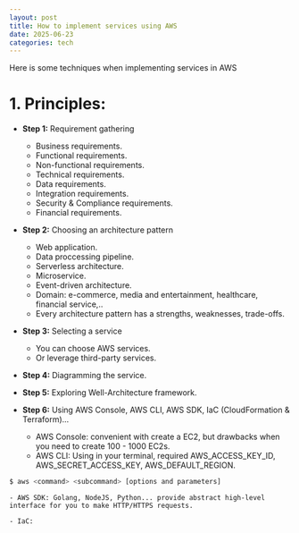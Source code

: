 ```yaml
---
layout: post
title: How to implement services using AWS
date: 2025-06-23
categories: tech
---
```


Here is some techniques when implementing services in AWS

# 1. Principles:

- **Step 1:** Requirement gathering
    - Business requirements.
    - Functional requirements.
    - Non-functional requirements.
    - Technical requirements.
    - Data requirements.
    - Integration requirements.
    - Security & Compliance requirements.
    - Financial requirements.

- **Step 2:** Choosing an architecture pattern
    - Web application.
    - Data proccessing pipeline.
    - Serverless architecture.
    - Microservice.
    - Event-driven architecture.
    - Domain: e-commerce, media and entertainment, healthcare, financial service,..
    - Every architecture pattern has a strengths, weaknesses, trade-offs.

- **Step 3:** Selecting a service
    - You can choose AWS services.
    - Or leverage third-party services.

- **Step 4:** Diagramming the service.

- **Step 5:** Exploring Well-Architecture framework.

- **Step 6:** Using AWS Console, AWS CLI, AWS SDK, IaC (CloudFormation & Terraform)...
    - AWS Console: convenient with create a EC2, but drawbacks when you need to create 100 - 1000 EC2s.
    - AWS CLI: Using in your terminal, required AWS_ACCESS_KEY_ID, AWS_SECRET_ACCESS_KEY, AWS_DEFAULT_REGION.
```bash
$ aws <command> <subcommand> [options and parameters]
```
    - AWS SDK: Golang, NodeJS, Python... provide abstract high-level interface for you to make HTTP/HTTPS requests.

    - IaC: 